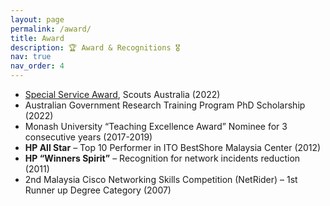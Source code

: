 ```yaml
---
layout: page
permalink: /award/
title: Award
description: 🏆 Award & Recognitions 🎖️
nav: true
nav_order: 4
---
```


- [Special Service Award](https://scouts.com.au/about/what-is-scouting/awards/#:~:text=Special%20Service%20Award), Scouts Australia (2022)
- Australian Government Research Training Program PhD Scholarship (2022)
- Monash University “Teaching Excellence Award” Nominee for 3 consecutive years (2017-2019)
- <strong>HP All Star</strong> – Top 10 Performer in ITO BestShore Malaysia Center (2012)
- <strong>HP “Winners Spirit”</strong> – Recognition for network incidents reduction (2011)
- 2nd Malaysia Cisco Networking Skills Competition (NetRider) – 1st Runner up Degree Category (2007)
